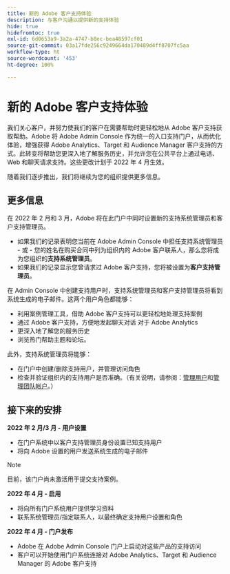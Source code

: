 ```yaml
---
title: 新的 Adobe 客户支持体验
description: 与客户沟通以提供新的支持体验
hide: true
hidefromtoc: true
exl-id: 6d0653a9-3a2a-4747-b8ec-bea48597cf01
source-git-commit: 03a17fde256c9249664da170489d4ff8707fc5aa
workflow-type: ht
source-wordcount: '453'
ht-degree: 100%

---
```


# 新的 Adobe 客户支持体验

我们关心客户，并努力使我们的客户在需要帮助时更轻松地从 Adobe 客户支持获取帮助。Adobe 将 Adobe Admin Console 作为统一的入口支持门户，从而优化体验，增强获得 Adobe Analytics、Target 和 Audience Manager 客户支持的方式。此转变将帮助您更深入地了解服务历史，并允许您在公共平台上通过电话、Web 和聊天请求支持。这些更改计划于 2022 年 4 月生效。

随着我们逐步推出，我们将继续为您的组织提供更多信息。

## 更多信息

在 2022 年 2 月和 3 月，Adobe 将在此门户中同时设置新的支持系统管理员和客户支持管理员。

* 如果我们的记录表明您当前在 Adobe Admin Console 中担任支持系统管理员 - 或 - 您的姓名在购买合同中列为组织内的 Adobe 客户联系人，那么您将成为您组织的&#x200B;**支持系统管理员**。
* 如果我们的记录显示您曾请求过 Adobe 客户支持，您将被设置为&#x200B;**客户支持管理员**。

在 Admin Console 中创建支持用户时，支持系统管理员和客户支持管理员将看到系统生成的电子邮件。这两个用户角色都能够：

* 利用案例管理工具，借助 Adobe 客户支持可以更轻松地处理支持案例
* 通过 Adobe 客户支持，方便地发起聊天对话  对于 Adobe Analytics
* 更深入地了解您的服务历史
* 浏览热门帮助主题和论坛。

此外，支持系统管理员将能够：

* 在门户中创建/删除支持用户，并管理访问角色
* 检查并验证组织内的支持用户是否准确。（有关说明，请参阅：[管理用户](https://helpx.adobe.com/cn/enterprise/using/users.html)和[管理团队帐户](https://helpx.adobe.com/cn/enterprise/using/accounts.html)。）

## 接下来的安排

**2022 年 2 月/3 月 - 用户设置**

* 在门户系统中以客户支持管理员身份设置已知支持用户
* 将向 Adobe 设置的用户发送系统生成的电子邮件

>[!NOTE]
>
>目前，该门户尚未激活用于提交支持案例。

**2022 年 4 月 - 启用**

* 将向所有门户系统用户提供学习资料
* 联系系统管理员/指定联系人，以最终确定支持用户设置和角色

**2022 年 4 月 - 门户发布**

* Adobe 在 Adobe Admin Console 门户上启动对这些产品的支持访问
* 客户可以开始使用门户系统连接对 Adobe Analytics、Target 和 Audience Manager 的 Adobe 客户支持
